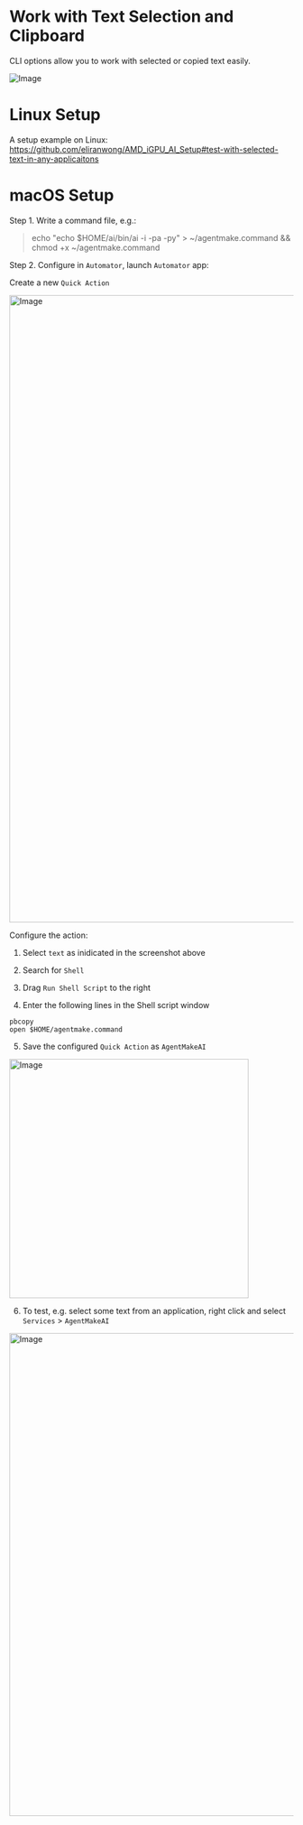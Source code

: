 # Work with Text Selection and Clipboard

CLI options allow you to work with selected or copied text easily.

![Image](https://github.com/user-attachments/assets/e4872498-0cef-48e7-a550-55c0c4234929)

# Linux Setup

A setup example on Linux: https://github.com/eliranwong/AMD_iGPU_AI_Setup#test-with-selected-text-in-any-applicaitons

# macOS Setup

Step 1. Write a command file, e.g.:

> echo "echo $HOME/ai/bin/ai -i -pa -py" > ~/agentmake.command && chmod +x ~/agentmake.command

Step 2. Configure in `Automator`, launch `Automator` app:

Create a new `Quick Action`

<img width="1112" alt="Image" src="https://github.com/user-attachments/assets/649e7383-4351-467f-9240-bd849e8876c3" />

Configure the action:

1. Select `text` as inidicated in the screenshot above

2. Search for `Shell`

3. Drag `Run Shell Script` to the right

4. Enter the following lines in the Shell script window

```
pbcopy
open $HOME/agentmake.command
```

5. Save the configured `Quick Action` as `AgentMakeAI`

<img width="424" alt="Image" src="https://github.com/user-attachments/assets/91de5714-8ea8-404e-8a75-f9aa6fab439d" />

6. To test, e.g. select some text from an application, right click and select `Services` > `AgentMakeAI`

<img width="856" alt="Image" src="https://github.com/user-attachments/assets/40a127f5-c05e-48f3-a3c5-d061f32a197a" />